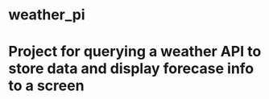# weather_pi
# Project for querying a weather API to store data and display forecase info to a screen